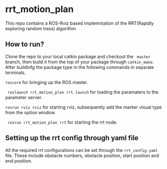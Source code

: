 # rrt_motion_plan
This repo contains a ROS-Rviz based implemntation of the RRT(Rapidly exploring random tress) algorithm

## How to run?

Clone the repo to your local catkin package and checkout the `` master`` branch,  then build it from the top of your package through ``catkin_make``.
  After buildinfg the package type in the following commands in separate terminals.
   
   ``roscore`` for bringing up the ROS master.
    
  `` roslaunch rrt_motion_plan rrt.launch`` for loading the paramaters to the parameter server.
  
  `` rosrun rviz rviz `` for starting rviz, subsequently add the marker visual type from the option window.
  
  `` rosrun rrt_motion_plan rrt`` for starting the rrt node.
  
## Setting up the rrt config through yaml file

All the required rrt configurations can be set through the  ``rrt_config.yaml`` file. These include obstacle numbers, obstacle position, start position and end position.

